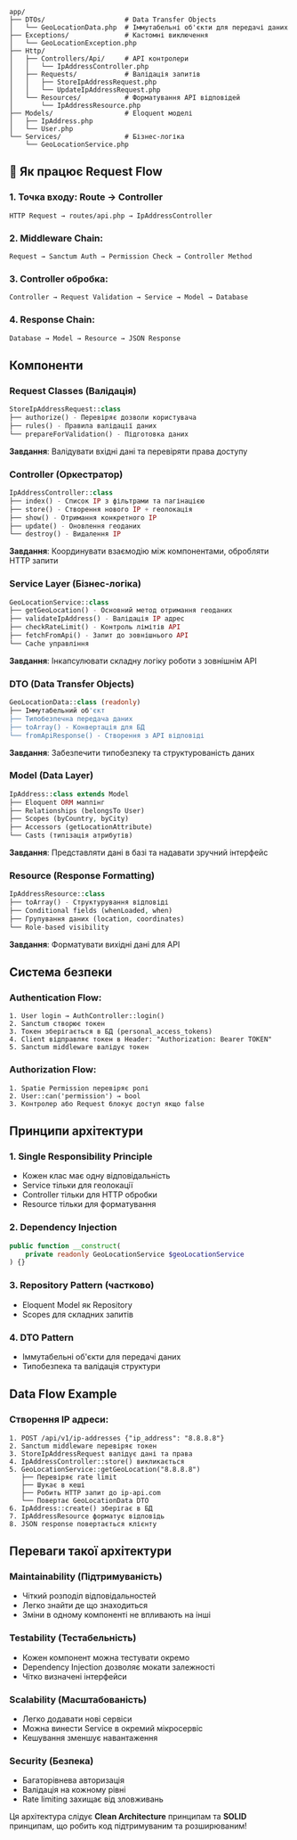 ```
app/
├── DTOs/                    # Data Transfer Objects
│   └── GeoLocationData.php  # Іммутабельні об'єкти для передачі даних
├── Exceptions/              # Кастомні виключення
│   └── GeoLocationException.php
├── Http/
│   ├── Controllers/Api/     # API контролери
│   │   └── IpAddressController.php
│   ├── Requests/            # Валідація запитів
│   │   ├── StoreIpAddressRequest.php
│   │   └── UpdateIpAddressRequest.php
│   └── Resources/           # Форматування API відповідей
│       └── IpAddressResource.php
├── Models/                  # Eloquent моделі
│   ├── IpAddress.php
│   └── User.php
└── Services/                # Бізнес-логіка
    └── GeoLocationService.php
```

## 🔄 Як працює Request Flow

### 1. **Точка входу**: Route → Controller
```
HTTP Request → routes/api.php → IpAddressController
```

### 2. **Middleware Chain**:
```
Request → Sanctum Auth → Permission Check → Controller Method
```

### 3. **Controller обробка**:
```
Controller → Request Validation → Service → Model → Database
```

### 4. **Response Chain**:
```
Database → Model → Resource → JSON Response
```

## Компоненти

### **Request Classes** (Валідація)
```php
StoreIpAddressRequest::class
├── authorize() - Перевіряє дозволи користувача
├── rules() - Правила валідації даних
└── prepareForValidation() - Підготовка даних
```

**Завдання**: Валідувати вхідні дані та перевіряти права доступу

### **Controller** (Оркестратор)
```php
IpAddressController::class
├── index() - Список IP з фільтрами та пагінацією
├── store() - Створення нового IP + геолокація
├── show() - Отримання конкретного IP
├── update() - Оновлення геоданих
└── destroy() - Видалення IP
```

**Завдання**: Координувати взаємодію між компонентами, обробляти HTTP запити

### **Service Layer** (Бізнес-логіка)
```php
GeoLocationService::class
├── getGeoLocation() - Основний метод отримання геоданих
├── validateIpAddress() - Валідація IP адрес
├── checkRateLimit() - Контроль лімітів API
├── fetchFromApi() - Запит до зовнішнього API
└── Cache управління
```

**Завдання**: Інкапсулювати складну логіку роботи з зовнішнім API

### **DTO** (Data Transfer Objects)
```php
GeoLocationData::class (readonly)
├── Іммутабельний об'єкт
├── Типобезпечна передача даних
├── toArray() - Конвертація для БД
└── fromApiResponse() - Створення з API відповіді
```

**Завдання**: Забезпечити типобезпеку та структурованість даних

### **Model** (Data Layer)
```php
IpAddress::class extends Model
├── Eloquent ORM маппінг
├── Relationships (belongsTo User)
├── Scopes (byCountry, byCity)
├── Accessors (getLocationAttribute)
└── Casts (типізація атрибутів)
```

**Завдання**: Представляти дані в базі та надавати зручний інтерфейс

### **Resource** (Response Formatting)
```php
IpAddressResource::class
├── toArray() - Структурування відповіді
├── Conditional fields (whenLoaded, when)
├── Групування даних (location, coordinates)
└── Role-based visibility
```

**Завдання**: Форматувати вихідні дані для API

## Система безпеки

### **Authentication Flow**:
```
1. User login → AuthController::login()
2. Sanctum створює токен
3. Токен зберігається в БД (personal_access_tokens)
4. Client відправляє токен в Header: "Authorization: Bearer TOKEN"
5. Sanctum middleware валідує токен
```

### **Authorization Flow**:
```
1. Spatie Permission перевіряє ролі
2. User::can('permission') → bool
3. Контролер або Request блокує доступ якщо false
```

## Принципи архітектури

### **1. Single Responsibility Principle**
- Кожен клас має одну відповідальність
- Service тільки для геолокації
- Controller тільки для HTTP обробки
- Resource тільки для форматування

### **2. Dependency Injection**
```php
public function __construct(
    private readonly GeoLocationService $geoLocationService
) {}
```

### **3. Repository Pattern** (частково)
- Eloquent Model як Repository
- Scopes для складних запитів

### **4. DTO Pattern**
- Іммутабельні об'єкти для передачі даних
- Типобезпека та валідація структури

## Data Flow Example

### Створення IP адреси:

```
1. POST /api/v1/ip-addresses {"ip_address": "8.8.8.8"}
2. Sanctum middleware перевіряє токен
3. StoreIpAddressRequest валідує дані та права
4. IpAddressController::store() викликається
5. GeoLocationService::getGeoLocation("8.8.8.8")
   ├── Перевіряє rate limit
   ├── Шукає в кеші
   ├── Робить HTTP запит до ip-api.com
   └── Повертає GeoLocationData DTO
6. IpAddress::create() зберігає в БД
7. IpAddressResource форматує відповідь
8. JSON response повертається клієнту
```

## Переваги такої архітектури

### **Maintainability** (Підтримуваність)
- Чіткий розподіл відповідальностей
- Легко знайти де що знаходиться
- Зміни в одному компоненті не впливають на інші

### **Testability** (Тестабельність)
- Кожен компонент можна тестувати окремо
- Dependency Injection дозволяє мокати залежності
- Чітко визначені інтерфейси

### **Scalability** (Масштабованість)
- Легко додавати нові сервіси
- Можна винести Service в окремий мікросервіс
- Кешування зменшує навантаження

### **Security** (Безпека)
- Багаторівнева авторизація
- Валідація на кожному рівні
- Rate limiting захищає від зловживань

Ця архітектура слідує **Clean Architecture** принципам та **SOLID** принципам, що робить код підтримуваним та розширюваним!